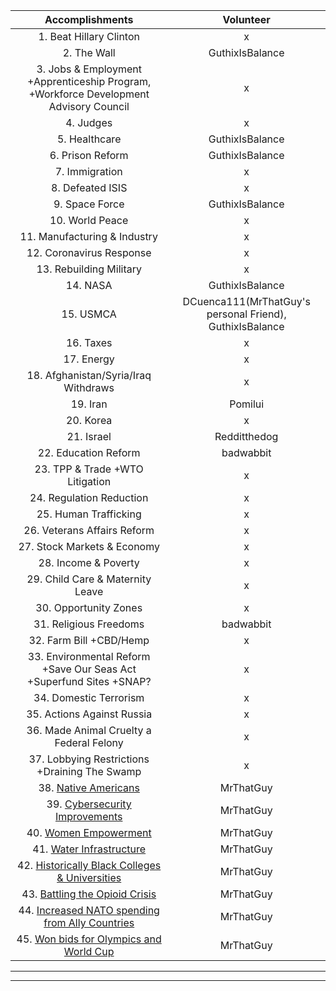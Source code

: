 | **Accomplishments** | **Volunteer** |
| :-: | :-: |
| 1. Beat Hillary Clinton | x |
| 2. The Wall | GuthixIsBalance |
| 3. Jobs & Employment +Apprenticeship Program, +Workforce Development Advisory Council | x |
| 4. Judges | x |
| 5. Healthcare | GuthixIsBalance |
| 6. Prison Reform | GuthixIsBalance |
| 7. Immigration | x |
| 8. Defeated ISIS | x |
| 9. Space Force | GuthixIsBalance |
| 10. World Peace | x |
| 11. Manufacturing & Industry | x |
| 12. Coronavirus Response | x |
| 13. Rebuilding Military | x |
| 14. NASA | GuthixIsBalance |
| 15. USMCA | DCuenca111(MrThatGuy's personal Friend), GuthixIsBalance |
| 16. Taxes | x |
| 17. Energy | x |
| 18. Afghanistan/Syria/Iraq Withdraws | x |
| 19. Iran | Pomilui |
| 20. Korea | x |
| 21. Israel | Redditthedog |
| 22. Education Reform | badwabbit |
| 23. TPP & Trade +WTO Litigation | x |
| 24. Regulation Reduction | x |
| 25. Human Trafficking | x |
| 26. Veterans Affairs Reform | x |
| 27. Stock Markets & Economy | x |
| 28. Income & Poverty | x |
| 29. Child Care & Maternity Leave | x |
| 30. Opportunity Zones | x |
| 31. Religious Freedoms | badwabbit |
| 32. Farm Bill +CBD/Hemp | x |
| 33. Environmental Reform +Save Our Seas Act +Superfund Sites +SNAP? | x |
| 34. Domestic Terrorism | x |
| 35. Actions Against Russia | x |
| 36. Made Animal Cruelty a Federal Felony | x |
| 37. Lobbying Restrictions +Draining The Swamp | x |
| 38. [Native Americans](https://www.reddit.com/r/donaldtrump/wiki/top_45/natives) | MrThatGuy |
| 39. [Cybersecurity Improvements](https://www.reddit.com/r/donaldtrump/wiki/top_45/cybersecurity/) | MrThatGuy |
| 40. [Women Empowerment](https://www.reddit.com/r/donaldtrump/wiki/top_45/women/) | MrThatGuy |
| 41. [Water Infrastructure](https://www.reddit.com/r/donaldtrump/wiki/top_45/water) | MrThatGuy |
| 42. [Historically Black Colleges & Universities](https://www.reddit.com/r/donaldtrump/wiki/top_45/hbcu) | MrThatGuy |
| 43. [Battling the Opioid Crisis](https://www.reddit.com/r/donaldtrump/wiki/top_45/opioids) | MrThatGuy |
| 44. [Increased NATO spending from Ally Countries](https://www.reddit.com/r/donaldtrump/wiki/top_45/nato) | MrThatGuy |
| 45. [Won bids for Olympics and World Cup](https://www.reddit.com/r/donaldtrump/wiki/top_45/olympics_worldcup) | MrThatGuy |

-----

[//]:# 'Dev'

[//]:# 'Contributors: atomolayanatomay, GuthixIsBalance // JeffreyTBodin'
[//]:# 'vHistory'
[//]:# '-> "revision by atomolayanatomay — 2 hours ago"'

[//]:# 'Dev'

-----
